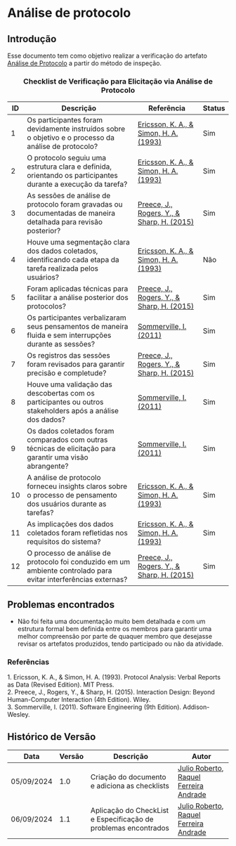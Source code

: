 # Análise de protocolo

## Introdução

Esse documento tem como objetivo realizar a verificação do artefato  [Análise de Protocolo](../../Elicitacao/ElicitacaodeRequisitos/protocolo.md) a partir do método de inspeção.

<center>

### Checklist de Verificação para Elicitação via Análise de Protocolo

| ID  | Descrição                                                                                                     | Referência | Status |
|-----|---------------------------------------------------------------------------------------------------------------|------------|--------|
| 1   | Os participantes foram devidamente instruídos sobre o objetivo e o processo da análise de protocolo?           | [Ericsson, K. A., & Simon, H. A. (1993)](#protocol)         |   Sim     |
| 2   | O protocolo seguiu uma estrutura clara e definida, orientando os participantes durante a execução da tarefa?    | [Ericsson, K. A., & Simon, H. A. (1993)](#protocol)          |   Sim     |
| 3   | As sessões de análise de protocolo foram gravadas ou documentadas de maneira detalhada para revisão posterior?  | [Preece, J., Rogers, Y., & Sharp, H. (2015)](#interaction)          |   Sim     |
| 4   | Houve uma segmentação clara dos dados coletados, identificando cada etapa da tarefa realizada pelos usuários?   | [Ericsson, K. A., & Simon, H. A. (1993)](#protocol)          |    Não    |
| 5   | Foram aplicadas técnicas para facilitar a análise posterior dos protocolos?            | [Preece, J., Rogers, Y., & Sharp, H. (2015)](#interaction)          |    Sim    |
| 6   | Os participantes verbalizaram seus pensamentos de maneira fluida e sem interrupções durante as sessões?        | [Sommerville, I. (2011)](#software)          |    Sim    |
| 7   | Os registros das sessões foram revisados para garantir precisão e completude?                  | [Preece, J., Rogers, Y., & Sharp, H. (2015)](#interaction)          |   Sim     |
| 8   | Houve uma validação das descobertas com os participantes ou outros stakeholders após a análise dos dados?      | [Sommerville, I. (2011)](#software)          |    Sim    |
| 9   | Os dados coletados foram comparados com outras técnicas de elicitação para garantir uma visão abrangente?      | [Sommerville, I. (2011)](#software)          |    Sim    |
| 10  | A análise de protocolo forneceu insights claros sobre o processo de pensamento dos usuários durante as tarefas?| [Ericsson, K. A., & Simon, H. A. (1993)](#protocol)          |    Sim    |
| 11  | As implicações dos dados coletados foram refletidas nos requisitos do sistema?                                 | [Ericsson, K. A., & Simon, H. A. (1993)](#protocol)          |   Sim     |
| 12  | O processo de análise de protocolo foi conduzido em um ambiente controlado para evitar interferências externas? | [Preece, J., Rogers, Y., & Sharp, H. (2015)](#interaction)          |   Sim     |

</center>


## Problemas encontrados

- Não foi feita uma documentação muito bem detalhada e com um estrutura formal bem definida entre os membros para garantir uma melhor compreensão por parte de quaquer membro que desejasse revisar os artefatos produzidos, tendo participado ou não da atividade.

### Referências

<a id="protocol">1.</a> Ericsson, K. A., & Simon, H. A. (1993). Protocol Analysis: Verbal Reports as Data (Revised Edition). MIT Press.  
<a id="interaction">2.</a> Preece, J., Rogers, Y., & Sharp, H. (2015). Interaction Design: Beyond Human-Computer Interaction (4th Edition). Wiley.  
<a id="software">3.</a> Sommerville, I. (2011). Software Engineering (9th Edition). Addison-Wesley.

## Histórico de Versão

<center>

| Data | Versão | Descrição | Autor |
| ---- | ------ | --------- | ----- |
| 05/09/2024 | 1.0 | Criação do documento e adiciona as checklists | [Julio Roberto](https://github.com/JulioR2022), [Raquel Ferreira Andrade](https://github.com/raquel-andrade) |
| 06/09/2024 | 1.1 | Aplicação do CheckList e Especificação de problemas encontrados |[Julio Roberto](https://github.com/JulioR2022), [Raquel Ferreira Andrade](https://github.com/raquel-andrade)|


</center>